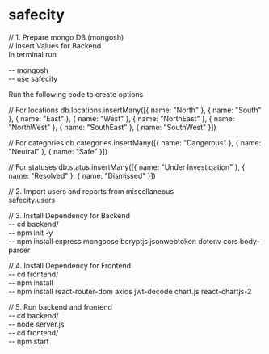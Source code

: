 # safecity

// 1. Prepare mongo DB (mongosh)  
// Insert Values for Backend  
In terminal run  

-- mongosh  
-- use safecity  

Run the following code to create options  

// For locations
db.locations.insertMany([{ name: "North" }, { name: "South" }, { name: "East" }, { name: "West" }, { name: "NorthEast" }, { name: "NorthWest" }, { name: "SouthEast" }, { name: "SouthWest" }])

// For categories
db.categories.insertMany([{ name: "Dangerous" }, { name: "Neutral" }, { name: "Safe" }])

// For statuses
db.status.insertMany([{ name: "Under Investigation" }, { name: "Resolved" }, { name: "Dismissed" }])


// 2. Import users and reports from miscellaneous  
safecity.users


// 3. Install Dependency for Backend   
-- cd backend/  
-- npm init -y  
-- npm install express mongoose bcryptjs jsonwebtoken dotenv cors body-parser  


// 4. Install Dependency for Frontend  
-- cd frontend/  
-- npm install  
-- npm install react-router-dom axios jwt-decode chart.js react-chartjs-2  


// 5. Run backend and frontend  
-- cd backend/  
-- node server.js  
-- cd frontend/  
-- npm start  
